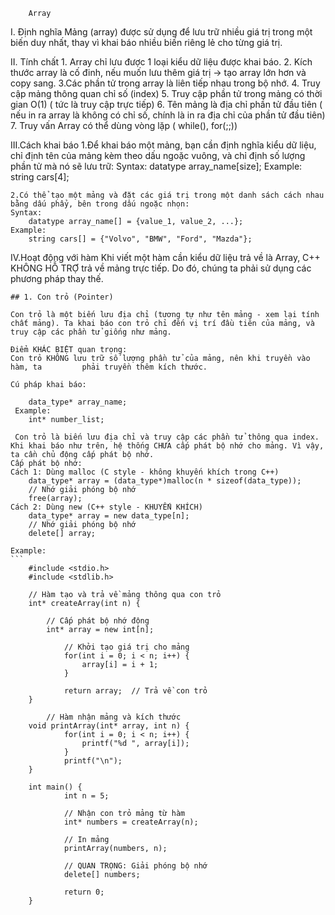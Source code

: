 		Array
I. Định nghĩa
	Mảng (array) được sử dụng để lưu trữ nhiều giá trị trong một biến duy nhất, thay vì khai báo nhiều biến riêng lẻ cho từng giá trị.

II. Tính chất
	1. Array chỉ lưu được 1 loại kiểu dữ liệu được khai báo.
	2. Kích thước array là cố đinh, nếu muốn lưu thêm giá trị -> tạo array lớn hơn và copy sang.
	3.Các phần tử trong array là liên tiếp nhau trong bộ nhớ.
	4. Truy cập mảng thông quan chỉ số (index)
	5. Truy cập phần tử trong mảng có thời gian O(1) ( tức là truy cập trực tiếp)
	6. Tên mảng là địa chỉ phần tử đầu tiên ( nếu in ra array là không có chỉ số, chính là in ra địa chỉ của phần tử đầu tiên)
	7. Truy vấn Array có thể dùng vòng lặp ( while(), for(;;))
    
III.Cách khai báo
	1.Để khai báo một mảng, bạn cần định nghĩa kiểu dữ liệu, chỉ định tên của mảng kèm theo dấu ngoặc vuông, và chỉ định số lượng phần tử mà nó sẽ lưu trữ:
	Syntax:
		datatype array_name[size];
	Example:
		string cars[4];
	
	2.Có thể tạo một mảng và đặt các giá trị trong một danh sách cách nhau bằng dấu phẩy, bên trong dấu ngoặc nhọn:
	Syntax:
		datatype array_name[] = {value_1, value_2, ...};
	Example:
		string cars[] = {"Volvo", "BMW", "Ford", "Mazda"};

IV.Hoạt động với hàm
	Khi viết một hàm cần kiểu dữ liệu trả về là Array, C++ KHÔNG HỖ TRỢ trả về mảng trực tiếp. Do đó, chúng ta phải sử dụng các phương pháp thay thế.

	## 1. Con trỏ (Pointer)

	Con trỏ là một biến lưu địa chỉ (tương tự như tên mảng - xem lại tính chất mảng). Ta khai báo con trỏ chỉ đến vị trí đầu tiên của mảng, và truy cập các phần tử giống như mảng.

	Điểm KHÁC BIỆT quan trọng:
	Con trỏ KHÔNG lưu trữ số lượng phần tử của mảng, nên khi truyền vào hàm, ta 		phải truyền thêm kích thước.
	
	Cú pháp khai báo:

		data_type* array_name;
	 Example:
	 	int* number_list;
	 
	 Con trỏ là biến lưu địa chỉ và truy cập các phần tử thông qua index. Khi khai báo như trên, hệ thống CHƯA cấp phát bộ nhớ cho mảng. Vì vậy, ta cần chủ động cấp phát bộ nhớ.
	Cấp phát bộ nhớ:
	Cách 1: Dùng malloc (C style - không khuyến khích trong C++)
		data_type* array = (data_type*)malloc(n * sizeof(data_type));
		// Nhớ giải phóng bộ nhớ
		free(array);
	Cách 2: Dùng new (C++ style - KHUYẾN KHÍCH)
		data_type* array = new data_type[n];
		// Nhớ giải phóng bộ nhớ
		delete[] array;
		
	Example:
	```
		#include <stdio.h>
		#include <stdlib.h>

		// Hàm tạo và trả về mảng thông qua con trỏ
		int* createArray(int n) {
  		
  			// Cấp phát bộ nhớ động
   			int* array = new int[n];
    
    			// Khởi tạo giá trị cho mảng
    			for(int i = 0; i < n; i++) {
        			array[i] = i + 1;
    			}
    
    			return array;  // Trả về con trỏ
		}

			// Hàm nhận mảng và kích thước
		void printArray(int* array, int n) {
    			for(int i = 0; i < n; i++) {
        			printf("%d ", array[i]);
    			}
    			printf("\n");
		}

		int main() {
    			int n = 5;
    
    			// Nhận con trỏ mảng từ hàm
    			int* numbers = createArray(n);
    
    			// In mảng
    			printArray(numbers, n);
    
    			// QUAN TRỌNG: Giải phóng bộ nhớ
    			delete[] numbers;
    
    			return 0;
		}
```
